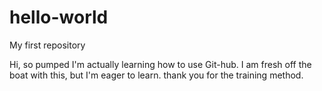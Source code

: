 # hello-world
My first repository

Hi, so pumped I'm actually learning how to use Git-hub. I am fresh off the boat with this, but I'm eager to learn.  thank you for the training method.
